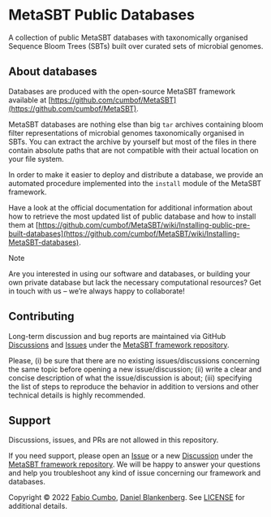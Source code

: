 # MetaSBT Public Databases

A collection of public MetaSBT databases with taxonomically organised Sequence Bloom Trees (SBTs) built over curated sets of microbial genomes.

## About databases

Databases are produced with the open-source MetaSBT framework available at [https://github.com/cumbof/MetaSBT](https://github.com/cumbof/MetaSBT).

MetaSBT databases are nothing else than big `tar` archives containing bloom filter representations of microbial genomes taxonomically organised in SBTs. You can extract the archive by yourself but most of the files in there contain absolute paths that are not compatible with their actual location on your file system.

In order to make it easier to deploy and distribute a database, we provide an automated procedure implemented into the `install` module of the MetaSBT framework.

Have a look at the official documentation for additional information about how to retrieve the most updated list of public database and how to install them at [https://github.com/cumbof/MetaSBT/wiki/Installing-public-pre-built-databases](https://github.com/cumbof/MetaSBT/wiki/Installing-MetaSBT-databases).

> [!NOTE]
> Are you interested in using our software and databases, or building your own private database but lack the necessary computational resources? Get in touch with us – we’re always happy to collaborate!

## Contributing

Long-term discussion and bug reports are maintained via GitHub [Discussions](https://github.com/cumbof/MetaSBT/discussions) and [Issues](https://github.com/cumbof/MetaSBT/issues) under the [MetaSBT framework repository](https://github.com/cumbof/MetaSBT).

Please, (i) be sure that there are no existing issues/discussions concerning the same topic before opening a new issue/discussion; (ii) write a clear and concise description of what the issue/discussion is about; (iii) specifying the list of steps to reproduce the behavior in addition to versions and other technical details is highly recommended.

## Support

Discussions, issues, and PRs are not allowed in this repository.

If you need support, please open an [Issue](https://github.com/cumbof/MetaSBT/issues) or a new [Discussion](https://github.com/cumbof/MetaSBT/discussions) under the [MetaSBT framework repository](https://github.com/cumbof/MetaSBT). We will be happy to answer your questions and help you troubleshoot any kind of issue concerning our framework and databases.

Copyright © 2022 [Fabio Cumbo](https://github.com/cumbof), [Daniel Blankenberg](https://github.com/blankenberg). See [LICENSE](https://github.com/cumbof/MetaSBT-DBs/blob/main/LICENSE) for additional details.
